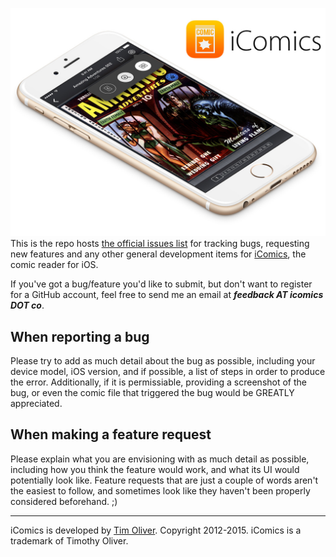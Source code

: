 ![iComics Issues](img/iComics-Issues.jpg "iComics Issues")
This is the repo hosts [the official issues list](https://github.com/iComics/iComics-Issues/issues) for tracking bugs, requesting new features and any other general development items for [iComics](http://icomics.co), the comic reader for iOS. 

If you've got a bug/feature you'd like to submit, but don't want to register for a GitHub account, feel free to send me an email at ***feedback AT icomics DOT co***.

## When reporting a bug

Please try to add as much detail about the bug as possible, including your device model, iOS version, and if possible, a list of steps in order to produce the error. Additionally, if it is permissiable, providing a screenshot of the bug, or even the comic file that triggered the bug would be GREATLY appreciated.

## When making a feature request

Please explain what you are envisioning with as much detail as possible, including how you think the feature would work, and what its UI would potentially look like. Feature requests that are just a couple of words aren't the easiest to follow, and sometimes look like they haven't been properly considered beforehand. ;)

---

iComics is developed by [Tim Oliver](http://github.com/TimOliver). Copyright 2012-2015. iComics is a trademark of Timothy Oliver.
